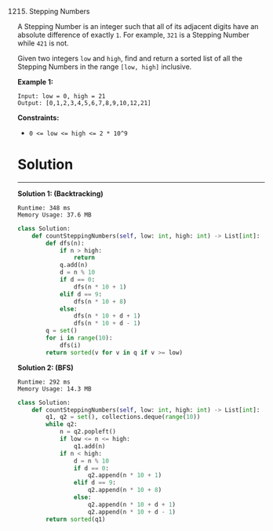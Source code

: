 1215. Stepping Numbers

A Stepping Number is an integer such that all of its adjacent digits have an absolute difference of exactly `1`. For example, `321` is a Stepping Number while `421` is not.

Given two integers `low` and `high`, find and return a sorted list of all the Stepping Numbers in the range `[low, high]` inclusive.

**Example 1:**
```
Input: low = 0, high = 21
Output: [0,1,2,3,4,5,6,7,8,9,10,12,21]
```

**Constraints:**

* `0 <= low <= high <= 2 * 10^9`

# Solution
---
**Solution 1: (Backtracking)**
```
Runtime: 348 ms
Memory Usage: 37.6 MB
```
```python
class Solution:
    def countSteppingNumbers(self, low: int, high: int) -> List[int]:
        def dfs(n):
            if n > high: 
                return 
            q.add(n)
            d = n % 10
            if d == 0:
                dfs(n * 10 + 1)
            elif d == 9:
                dfs(n * 10 + 8)
            else:
                dfs(n * 10 + d + 1) 
                dfs(n * 10 + d - 1)
        q = set()
        for i in range(10):
            dfs(i)
        return sorted(v for v in q if v >= low)
```

**Solution 2: (BFS)**
```
Runtime: 292 ms
Memory Usage: 14.3 MB
```
```python
class Solution:
    def countSteppingNumbers(self, low: int, high: int) -> List[int]:
        q1, q2 = set(), collections.deque(range(10))
        while q2:
            n = q2.popleft()
            if low <= n <= high:
                q1.add(n)
            if n < high:
                d = n % 10
                if d == 0:
                    q2.append(n * 10 + 1)
                elif d == 9:
                    q2.append(n * 10 + 8)
                else:
                    q2.append(n * 10 + d + 1)
                    q2.append(n * 10 + d - 1)
        return sorted(q1)
```
